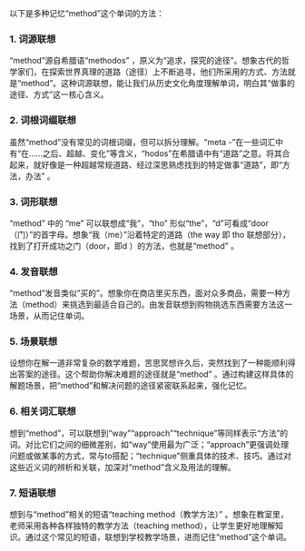 以下是多种记忆“method”这个单词的方法：

### 1. 词源联想
“method”源自希腊语“methodos” ，原义为“追求，探究的途径”。想象古代的哲学家们，在探索世界真理的道路（途径）上不断追寻，他们所采用的方式、方法就是“method”。这种词源联想，能让我们从历史文化角度理解单词，明白其“做事的途径、方式”这一核心含义。

### 2. 词根词缀联想
虽然“method”没有常见的词根词缀，但可以拆分理解。“meta -”在一些词汇中有“在……之后、超越、变化”等含义，“hodos”在希腊语中有“道路”之意。将其合起来，就好像是一种超越常规道路、经过深思熟虑找到的特定做事“道路”，即“方法，办法” 。

### 3. 词形联想
“method” 中的 “me” 可以联想成“我”，“tho” 形似“the”，“d”可看成“door（门）”的首字母。想象“我（me）”沿着特定的道路（the way 即 tho 联想部分），找到了打开成功之门（door，即d ）的方法，也就是“method” 。

### 4. 发音联想
“method”发音类似“买的”。想象你在商店里买东西，面对众多商品，需要一种方法（method）来挑选到最适合自己的。由发音联想到购物挑选东西需要方法这一场景，从而记住单词。

### 5. 场景联想
设想你在解一道非常复杂的数学难题，苦思冥想许久后，突然找到了一种能顺利得出答案的途径。这个帮助你解决难题的途径就是“method” 。通过构建这样具体的解题场景，把“method”和解决问题的途径紧密联系起来，强化记忆。

### 6. 相关词汇联想
想到“method”，可以联想到“way”“approach”“technique”等同样表示“方法”的词。对比它们之间的细微差别，如“way”使用最为广泛；“approach”更强调处理问题或做某事的方式，常与to搭配；“technique”侧重具体的技术、技巧。通过对这些近义词的辨析和关联，加深对“method”含义及用法的理解。

### 7. 短语联想
想到与“method”相关的短语“teaching method（教学方法）” 。想象在教室里，老师采用各种各样独特的教学方法（teaching method），让学生更好地理解知识。通过这个常见的短语，联想到学校教学场景，进而记住“method”这个单词。 